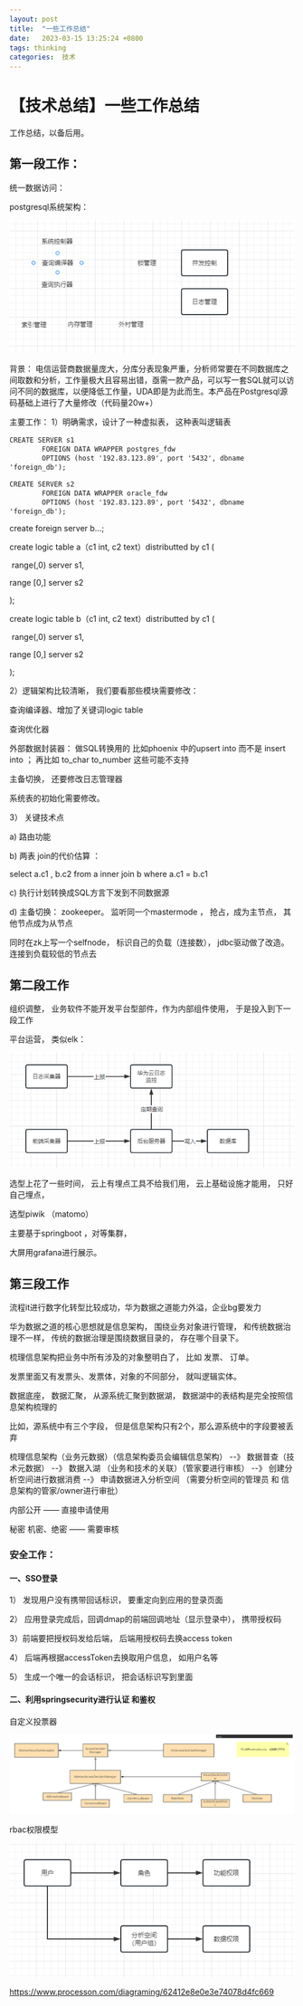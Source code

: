 ```yaml
---
layout: post
title:  "一些工作总结"
date:   2023-03-15 13:25:24 +0800
tags: thinking
categories:  技术
---
```


#  【技术总结】一些工作总结

工作总结，以备后用。

## 第一段工作： 

统一数据访问：

postgresql系统架构：

![image-20230329174039620](assets/images/从设计到开发总结/image-20230329174039620.png)

背景： 电信运营商数据量庞大，分库分表现象严重，分析师常要在不同数据库之间取数和分析，工作量极大且容易出错，亟需一款产品，可以写一套SQL就可以访问不同的数据库，以便降低工作量，UDA即是为此而生。本产品在Postgresql源码基础上进行了大量修改（代码量20w+）



主要工作： 1）明确需求，设计了一种虚拟表， 这种表叫逻辑表

```
CREATE SERVER s1
        FOREIGN DATA WRAPPER postgres_fdw
        OPTIONS (host '192.83.123.89', port '5432', dbname 'foreign_db');
```

```
CREATE SERVER s2
        FOREIGN DATA WRAPPER oracle_fdw
        OPTIONS (host '192.83.123.89', port '5432', dbname 'foreign_db');
```

create foreign server b...;

create logic table  a（c1 int, c2  text）distributted by c1 (

​	range(,0)  server s1,

   range [0,]  server s2

);

create logic table  b（c1 int, c2  text）distributted by c1 (

​	range(,0)  server s1,

   range [0,]  server s2

);

2）逻辑架构比较清晰， 我们要看那些模块需要修改：

查询编译器、增加了关键词logic table

查询优化器

外部数据封装器： 做SQL转换用的     比如phoenix 中的upsert into 而不是 insert into ； 再比如 to_char   to_number 这些可能不支持

主备切换， 还要修改日志管理器

系统表的初始化需要修改。

3） 关键技术点

a) 路由功能

b) 两表 join的代价估算 ： 

select a.c1 , b.c2 from a inner join b where a.c1 = b.c1

c) 执行计划转换成SQL方言下发到不同数据源

d) 主备切换： zookeeper。 监听同一个mastermode ， 抢占，成为主节点， 其他节点成为从节点

同时在zk上写一个selfnode， 标识自己的负载（连接数），  jdbc驱动做了改造。连接到负载较低的节点去



## 第二段工作

组织调整， 业务软件不能开发平台型部件，作为内部组件使用， 于是投入到下一段工作

平台运营， 类似elk：

![image-20230329180632976](assets/images/从设计到开发总结/image-20230329180632976.png)

选型上花了一些时间， 云上有埋点工具不给我们用， 云上基础设施才能用， 只好自己埋点，

选型piwik （matomo）

主要基于springboot ，对等集群，

大屏用grafana进行展示。



## 第三段工作

流程it进行数字化转型比较成功，华为数据之道能力外溢，企业bg要发力

华为数据之道的核心思想就是信息架构， 围绕业务对象进行管理， 和传统数据治理不一样， 传统的数据治理是围绕数据目录的， 存在哪个目录下。

梳理信息架构把业务中所有涉及的对象整明白了， 比如  发票、 订单。

发票里面又有发票头、发票体，对象的不同部分， 就叫逻辑实体。

数据底座， 数据汇聚， 从源系统汇聚到数据湖， 数据湖中的表结构是完全按照信息架构梳理的

比如，源系统中有三个字段， 但是信息架构只有2个，那么源系统中的字段要被丢弃



梳理信息架构（业务元数据）（信息架构委员会编辑信息架构） --》 数据普查（技术元数据） --》 数据入湖 （业务和技术的关联）（管家要进行审核） --》 创建分析空间进行数据消费 --》 申请数据进入分析空间 （需要分析空间的管理员 和 信息架构的管家/owner进行审批）



内部公开 —— 直接申请使用

秘密  机密、绝密 —— 需要审核



### 安全工作： 

#### 一、SSO登录

1） 发现用户没有携带回话标识， 要重定向到应用的登录页面

2） 应用登录完成后，回调dmap的前端回调地址（显示登录中）， 携带授权码

3）前端要把授权码发给后端， 后端用授权码去换access token

4） 后端再根据accessToken去换取用户信息， 如用户名等

5） 生成一个唯一的会话标识， 把会话标识写到里面



#### 二、利用springsecurity进行认证 和鉴权

自定义投票器

![image-20230329192045840](assets/images/从设计到开发总结/image-20230329192045840.png)



rbac权限模型

![image-20230329192000857](assets/images/从设计到开发总结/image-20230329192000857.png)



https://www.processon.com/diagraming/62412e8e0e3e74078d4fc669






